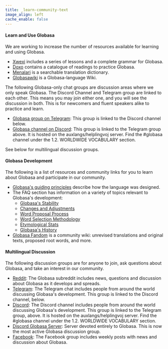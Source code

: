 ```yaml
---
title: _learn-community-text
image_align: left
cache_enable: false
---
```


#### Learn and Use Globasa
We are working to increase the number of resources available for learning and using Globasa.

* [Xwexi](https://xwexi.globasa.net/eng) includes a series of lessons and a complete grammar for Globasa.
* [Doxo](https://doxo.globasa.net/eng) contains a catalogue of readings to practice Globasa.
* [Menalari](https://menalari.globasa.net/eng) is a searchable translation dictionary.
* [Globasawiki](https://wiki.globasa.net/wiki/Cuyo_Sayfa) is a Globasa-language Wiki.

The following Globasa-only chat groups are discussion areas where we only speak Globasa. The Discord Channel and Telegram group are linked to each other. This means you may join either one, and you will see the discussion in both. This is for newcomers and fluent speakers alike to practice and learn.

* [Globasa group on Telegram](https://t.me/+Fs990oWWZtJMAfhy): This group is linked to the Discord channel below.
* [Globasa channel on Discord](https://discord.gg/tyYHheM): This group is linked to the Telegram group above. It is hosted on the auxlangs/helplingvoj server. Find the #globasa channel under the 1.2. WORLDWIDE VOCABULARY section.

See below for multilingual discussion groups.

#### Globasa Development
The following is a list of resources and community links for you to learn about Globasa and participate in our community.

* [Globasa's guiding principles](/max/gidane-principi) describe how the language was designed.
* The FAQ section has information on a variety of topics relevant to Globasa's development:
	* [Globasa's Stability](/max/andinya-de-globasa)
	* [Changes and Adjustments](/max/alogi-ji-lilalogi)
	* [Word Proposal Process](/max/proceso-fe-lexijeni)
	* [Word Selection Methodology](/max/metode-fe-lexiseleti)
	* [Etymological Stats](/max/estatisti-fe-lexiasel)
	* [Globasa's History](/max/histori-de-globasa)
* [Globasa Fandom](https://globasa.fandom.com/wiki/Globasa_Wiki) is a community wiki: unrevised translations and original texts, proposed root words, and more.  

#### Multilingual Discussion
The following discussion groups are for anyone to join, ask questions about Globasa, and take an interest in our community. 

* [Reddit](https://www.reddit.com/r/Globasa/): The Globasa subreddit includes news, questions and discussion about Globasa as it develops and spreads.
* [Telegram](https://t.me/+D4HjZQpQqXZ1vLMS): The Telegram chat includes people from around the world discussing Globasa's development. This group is linked to the Discord channel, below.
* [Discord](https://discord.gg/tyYHheM): The Discord channel includes people from around the world discussing Globasa's development. This group is linked to the Telegram group, above. It is hosted on the auxlangs/helplingvoj server. Find the #globasa channel under the 1.2. WORLDWIDE VOCABULARY section.
* [Discord Globasa Server](https://discord.gg/JCaqAvapGR): Server devoted entirely to Globasa. This is now the most active Globasa discussion group.
* [Facebook](https://www.facebook.com/groups/438894989997591/?ref=bookmarks): The Facebook group includes weekly posts with news and discussion about Globasa.
